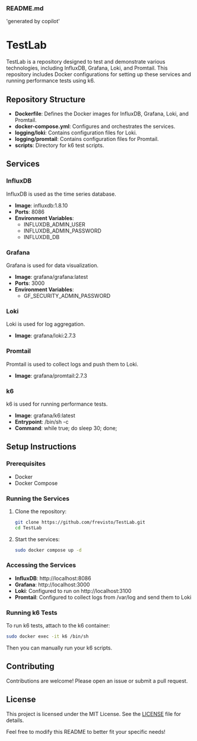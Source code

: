 ### README.md
'generated by copilot'
# TestLab

TestLab is a repository designed to test and demonstrate various technologies, including InfluxDB, Grafana, Loki, and Promtail. This repository includes Docker configurations for setting up these services and running performance tests using k6.

## Repository Structure

- **Dockerfile**: Defines the Docker images for InfluxDB, Grafana, Loki, and Promtail.
- **docker-compose.yml**: Configures and orchestrates the services.
- **logging/loki**: Contains configuration files for Loki.
- **logging/promtail**: Contains configuration files for Promtail.
- **scripts**: Directory for k6 test scripts.

## Services

### InfluxDB
InfluxDB is used as the time series database.
- **Image**: influxdb:1.8.10
- **Ports**: 8086
- **Environment Variables**:
  - INFLUXDB_ADMIN_USER
  - INFLUXDB_ADMIN_PASSWORD
  - INFLUXDB_DB

### Grafana
Grafana is used for data visualization.
- **Image**: grafana/grafana:latest
- **Ports**: 3000
- **Environment Variables**:
  - GF_SECURITY_ADMIN_PASSWORD

### Loki
Loki is used for log aggregation.
- **Image**: grafana/loki:2.7.3

### Promtail
Promtail is used to collect logs and push them to Loki.
- **Image**: grafana/promtail:2.7.3

### k6
k6 is used for running performance tests.
- **Image**: grafana/k6:latest
- **Entrypoint**: /bin/sh -c
- **Command**: while true; do sleep 30; done;

## Setup Instructions

### Prerequisites
- Docker
- Docker Compose

### Running the Services
1. Clone the repository:
   ```sh
   git clone https://github.com/frevisto/TestLab.git
   cd TestLab
   ```
2. Start the services:
   ```sh
   sudo docker compose up -d
   ```

### Accessing the Services
- **InfluxDB**: http://localhost:8086
- **Grafana**: http://localhost:3000
- **Loki**: Configured to run on http://localhost:3100
- **Promtail**: Configured to collect logs from /var/log and send them to Loki

### Running k6 Tests
To run k6 tests, attach to the k6 container:
```sh
sudo docker exec -it k6 /bin/sh
```
Then you can manually run your k6 scripts.

## Contributing
Contributions are welcome! Please open an issue or submit a pull request.

## License
This project is licensed under the MIT License. See the [LICENSE](LICENSE) file for details.

Feel free to modify this README to better fit your specific needs!